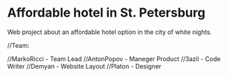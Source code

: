 # Affordable hotel in St. Petersburg
Web project about an affordable hotel option in the city of white nights.

//Team:

//MarkoRicci - Team Lead
//AntonPopov - Maneger Product
//3azil - Code Writer
//Demyan - Website Layout
//Platon - Designer

